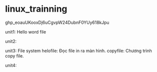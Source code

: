 # linux_trainning

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



unit1: Hello word file

unit2:

unit3: File system
        helofile:
            Đọc file in ra màn hình.
        copyfile:
            Chương trình copy file.

unit4:


